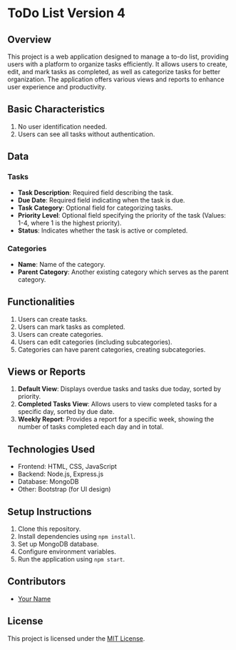 # ToDo List Version 4

## Overview
This project is a web application designed to manage a to-do list, providing users with a platform to organize tasks efficiently. It allows users to create, edit, and mark tasks as completed, as well as categorize tasks for better organization. The application offers various views and reports to enhance user experience and productivity.

## Basic Characteristics
1. No user identification needed.
2. Users can see all tasks without authentication.

## Data
### Tasks
- **Task Description**: Required field describing the task.
- **Due Date**: Required field indicating when the task is due.
- **Task Category**: Optional field for categorizing tasks.
- **Priority Level**: Optional field specifying the priority of the task (Values: 1-4, where 1 is the highest priority).
- **Status**: Indicates whether the task is active or completed.

### Categories
- **Name**: Name of the category.
- **Parent Category**: Another existing category which serves as the parent category.

## Functionalities
1. Users can create tasks.
2. Users can mark tasks as completed.
3. Users can create categories.
4. Users can edit categories (including subcategories).
5. Categories can have parent categories, creating subcategories.

## Views or Reports
1. **Default View**: Displays overdue tasks and tasks due today, sorted by priority.
2. **Completed Tasks View**: Allows users to view completed tasks for a specific day, sorted by due date.
3. **Weekly Report**: Provides a report for a specific week, showing the number of tasks completed each day and in total.

## Technologies Used
- Frontend: HTML, CSS, JavaScript
- Backend: Node.js, Express.js
- Database: MongoDB
- Other: Bootstrap (for UI design)

## Setup Instructions
1. Clone this repository.
2. Install dependencies using `npm install`.
3. Set up MongoDB database.
4. Configure environment variables.
5. Run the application using `npm start`.

## Contributors
- [Your Name](https://github.com/yourusername)

## License
This project is licensed under the [MIT License](LICENSE).
